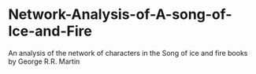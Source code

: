 # Network-Analysis-of-A-song-of-Ice-and-Fire
An analysis of the network of characters in the Song of ice and fire books by George R.R. Martin
